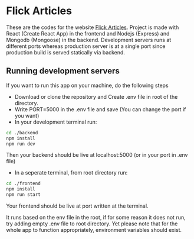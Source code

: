 # Flick Articles

These are the codes for the website [Flick Articles](https://www.flickarticles.com/). Project is made with React (Create React App) in the frontend and Nodejs (Express) and Mongodb (Mongoose) in the backend. Development servers runs at different ports whereas production server is at a single port since production build is served statically via backend.

## Running development servers

If you want to run this app on your machine, do the following steps

- Download or clone the repository and Create .env file in root of the directory.
- Write PORT=5000 in the .env file and save (You can change the port if you want)
- In your development terminal run:

```bash
cd ./backend
npm install
npm run dev
```

Then your backend should be live at localhost:5000 (or in your port in .env file)

- In a seperate terminal, from root directory run:

```bash
cd ./frontend
npm install
npm run start
```

Your frontend should be live at port written at the terminal.

It runs based on the env file in the root, if for some reason it does not run, try adding empty .env file to root directory. Yet please note that for the whole app to function appropriately, environment variables should exist.

